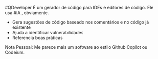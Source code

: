 #QDeveloper
É um gerador de código para IDEs e editores de código. Ele usa #IA , obviamente.
* Gera sugestões de código baseado nos comentários e no código já existente
* Ajuda a identificar vulnerabilidades
* Referencia boas práticas

Nota Pessoal: Me parece mais um software ao estilo Github Copilot ou Codeium.